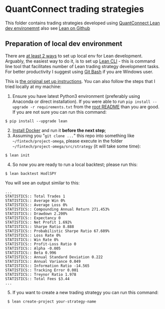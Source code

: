 # QuantConnect trading strategies
This folder contains trading strategies developed using [QuantConnect Lean dev environemnt](https://www.lean.io/) also see [Lean on Github](https://github.com/QuantConnect/Lean)

## Preparation of local dev environment
There are [at least 2 ways](https://github.com/QuantConnect/Lean/blob/master/.vscode/readme.md) to set up local env for Lean development. Arguably, the easiest way to do it, is to set up [Lean CLI](https://github.com/QuantConnect/lean-cli) - this is command line tool that facilitates number of Lean trading strategy development tasks. For better productivity I suggest using [Git Bash](https://gitforwindows.org/) if you are Windows user.

This is [the original set up instructions](https://www.quantconnect.com/docs/v2/lean-cli/getting-started/lean-cli). You can also follow the steps that I tried locally at my machine:
1. Ensure you have latest Python3 environment (preferably using Anaconda or direct installation). If you were able to run `pip install --upgrade -r requirements.txt` from the [root README](https://github.com/iskaspb/project-omega#readme) than you are good. If you are not sure you can run this command:
```
$ pip install --upgrade lean
```
2. [Install Docker](https://www.lean.io/docs/lean-cli/tutorials/installation/installing-docker) and run it **before the next step**;
3. Assuming you "`git clone ...`" this repo into something like `~/fintech/project-omega`, please execute in the folder `~/fintech/project-omega/src/strategy` (it will take some time):
```
$ lean init
```
4. So now you are ready to run a local backtest; please run this:
```
$ lean backtest HodlSPY
```
You will see an output similar to this:
```
...
STATISTICS:: Total Trades 1
STATISTICS:: Average Win 0%
STATISTICS:: Average Loss 0%
STATISTICS:: Compounding Annual Return 271.453%
STATISTICS:: Drawdown 2.200%
STATISTICS:: Expectancy 0
STATISTICS:: Net Profit 1.692%
STATISTICS:: Sharpe Ratio 8.888
STATISTICS:: Probabilistic Sharpe Ratio 67.609%
STATISTICS:: Loss Rate 0%
STATISTICS:: Win Rate 0%
STATISTICS:: Profit-Loss Ratio 0
STATISTICS:: Alpha -0.005
STATISTICS:: Beta 0.996
STATISTICS:: Annual Standard Deviation 0.222
STATISTICS:: Annual Variance 0.049
STATISTICS:: Information Ratio -14.565
STATISTICS:: Tracking Error 0.001
STATISTICS:: Treynor Ratio 1.978
STATISTICS:: Total Fees $3.44
...
```
5. If you want to create a new trading strategy you can run this command:
```
 $ lean create-project your-strategy-name
```